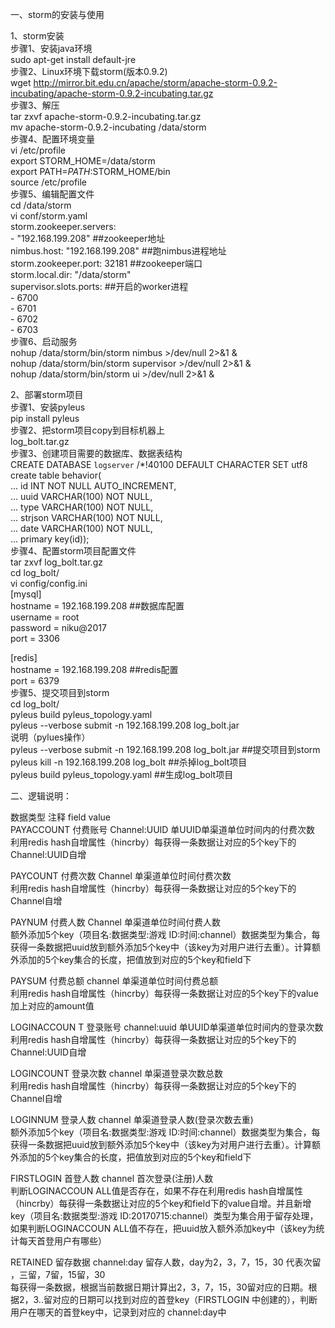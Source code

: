 一、storm的安装与使用  

1、storm安装  
步骤1、安装java环境  
sudo apt-get install default-jre  
步骤2、Linux环境下载storm(版本0.9.2)  
wget http://mirror.bit.edu.cn/apache/storm/apache-storm-0.9.2-incubating/apache-storm-0.9.2-incubating.tar.gz  
步骤3、解压  
tar zxvf apache-storm-0.9.2-incubating.tar.gz  
mv  apache-storm-0.9.2-incubating /data/storm  
步骤4、配置环境变量  
vi /etc/profile  
export STORM_HOME=/data/storm  
export PATH=$PATH:$STORM_HOME/bin  
source /etc/profile  
步骤5、编辑配置文件  
cd /data/storm  
vi conf/storm.yaml  
storm.zookeeper.servers:  
     - "192.168.199.208"    ##zookeeper地址  
nimbus.host: "192.168.199.208"  ##跑nimbus进程地址  
storm.zookeeper.port: 32181 ##zookeeper端口  
storm.local.dir: "/data/storm"  
supervisor.slots.ports:  ##开启的worker进程  
     - 6700  
     - 6701  
     - 6702  
     - 6703  
步骤6、启动服务  
nohup  /data/storm/bin/storm nimbus >/dev/null 2>&1 &   
nohup  /data/storm/bin/storm supervisor >/dev/null 2>&1 &   
nohup  /data/storm/bin/storm ui >/dev/null 2>&1 &  

2、部署storm项目  
步骤1、安装pyleus  
pip install pyleus  
步骤2、把storm项目copy到目标机器上  
log_bolt.tar.gz  
步骤3、创建项目需要的数据库、数据表结构  
CREATE DATABASE `logserver` /*!40100 DEFAULT CHARACTER SET utf8  
create table behavior(  
       ...   id INT NOT NULL AUTO_INCREMENT,  
       ...   uuid VARCHAR(100) NOT NULL,  
       ...   type VARCHAR(100) NOT NULL,  
       ...   strjson VARCHAR(100) NOT NULL,  
       ...   date VARCHAR(100) NOT NULL,  
       ...   primary key(id));  
步骤4、配置storm项目配置文件  
tar zxvf log_bolt.tar.gz  
cd log_bolt/  
vi config/config.ini  
[mysql]  
hostname = 192.168.199.208  ##数据库配置  
username = root  
password = niku@2017  
port = 3306  

[redis]  
hostname = 192.168.199.208  ##redis配置  
port = 6379  
步骤5、提交项目到storm  
cd log_bolt/  
pyleus  build pyleus_topology.yaml  
pyleus  --verbose submit -n 192.168.199.208 log_bolt.jar  
说明（pylues操作）  
pyleus  --verbose submit -n 192.168.199.208 log_bolt.jar  ##提交项目到storm  
pyleus  kill -n 192.168.199.208 log_bolt  ##杀掉log_bolt项目  
pyleus  build pyleus_topology.yaml  ##生成log_bolt项目  

二、逻辑说明： 

数据类型             注释           field                         value  
PAYACCOUNT   付费账号     Channel:UUID       单UUID单渠道单位时间内的付费次数  
利用redis hash自增属性（hincrby）每获得一条数据让对应的5个key下的Channel:UUID自增  

PAYCOUNT        付费次数      Channel              单渠道单位时间付费次数  
利用redis hash自增属性（hincrby）每获得一条数据让对应的5个key下的Channel自增  

PAYNUM            付费人数      Channel               单渠道单位时间付费人数  
额外添加5个key（项目名:数据类型:游戏 ID:时间:channel）数据类型为集合，每获得一条数据把uuid放到额外添加5个key中（该key为对用户进行去重）。计算额外添加的5个key集合的长度，把值放到对应的5个key和field下  

PAYSUM             付费总额      channel              单渠道单位时间付费总额  
利用redis hash自增属性（hincrby）每获得一条数据让对应的5个key下的value加上对应的amount值  

LOGINACCOUN T 登录账号    channel:uuid         单UUID单渠道单位时间内的登录次数  
利用redis hash自增属性（hincrby）每获得一条数据让对应的5个key下的Channel:UUID自增  

LOGINCOUNT      登录次数     channel                单渠道登录次数总数  
利用redis hash自增属性（hincrby）每获得一条数据让对应的5个key下的Channel自增  

LOGINNUM          登录人数      channel              单渠道登录人数(登录次数去重)  
额外添加5个key（项目名:数据类型:游戏 ID:时间:channel）数据类型为集合，每获得一条数据把uuid放到额外添加5个key中（该key为对用户进行去重）。计算额外添加的5个key集合的长度，把值放到对应的5个key和field下  

FIRSTLOGIN        首登人数      channel             首次登录(注册)人数  
判断LOGINACCOUN ALL值是否存在，如果不存在利用redis hash自增属性（hincrby）每获得一条数据让对应的5个key和field下的value自增。并且新增key（项目名:数据类型:游戏 ID:20170715:channel）类型为集合用于留存处理，如果判断LOGINACCOUN ALL值不存在，把uuid放入额外添加key中（该key为统计每天首登用户有哪些） 

RETAINED            留存数据      channel:day      留存人数，day为2，3，7，15，30 代表次留 ，三留，7留，15留，30  
每获得一条数据，根据当前数据日期计算出2，3，7，15，30留对应的日期。根据2，3..留对应的日期可以找到对应的首登key（FIRSTLOGIN 中创建的），判断用户在哪天的首登key中，记录到对应的 channel:day中  

